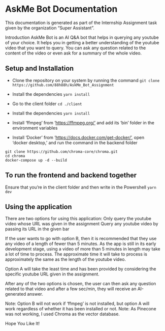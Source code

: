 # AskMe Bot Documentation

This documentation is generated as part of the Internship Assignment task given by the organization “Super Assistant”.

Introduction
AskMe Bot is an AI Q&A bot that helps in querying any youtube of your choice. It helps you in getting a better understanding of the youtube video that you want to query. You can ask any question related to the content of the video or even ask for a summary of the whole video.

## Setup and Installation

- Clone the repository on your system by running the command
  `git clone https://github.com/88h88h/AskMe_Bot_Assignment`

- Install the dependencies
  `yarn install`

- Go to the client folder
  `cd ./client`

- Install the dependencies
  `yarn install`

- Install ‘ffmpeg’ from ‘https://ffmpeg.org/’ and add its ‘bin’ folder in the environment variables
- Install ‘Docker’ from ‘https://docs.docker.com/get-docker/’, open ‘docker desktop,’ and run the command in the backend folder

```
git clone https://github.com/chroma-core/chroma.git
cd chroma
docker-compose up -d --build
```

## To run the frontend and backend together

Ensure that you’re in the client folder and then write in the Powershell
`yarn dev`

## Using the application

There are two options for using this application:
Only query the youtube video whose URL was given in the assignment
Query any youtube video by passing its URL in the given bar

If the user wants to go with option B, then it is recommended that they use any video of a length of fewer than 5 minutes. As the app is still in its early development stage, using a video of more than 5 minutes in length may take a lot of time to process. The approximate time it will take to process is approximately the same as the length of the youtube video.

Option A will take the least time and has been provided by considering the specific youtube URL given in the assignment.

After any of the two options is chosen, the user can then ask any question related to that video and after a few sec/min, they will receive an AI-generated answer.

Note: Option B will not work if ‘ffmpeg’ is not installed, but option A will work regardless of whether it has been installed or not.
Note: As Pinecone was not working, I used Chroma as the vector database.

Hope You Like It!

